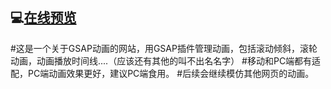 ## 💻︎<a href="https://yeedme.github.io/gsapWeb/">在线预览</a>

#这是一个关于GSAP动画的网站，用GSAP插件管理动画，包括滚动倾斜，滚轮动画，动画播放时间线....（应该还有其他的叫不出名名字）
#移动和PC端都有适配，PC端动画效果更好，建议PC端食用。
#后续会继续模仿其他网页的动画。
